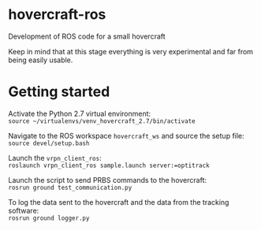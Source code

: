 # hovercraft-ros
Development of ROS code for a small hovercraft

Keep in mind that at this stage everything is very experimental and far from being easily usable.


# Getting started

Activate the Python 2.7 virtual environment:  
`source ~/virtualenvs/venv_hovercraft_2.7/bin/activate`

Navigate to the ROS workspace `hovercraft_ws` and source the setup file:  
`source devel/setup.bash`

Launch the `vrpn_client_ros`:  
`roslaunch vrpn_client_ros sample.launch server:=optitrack`

Launch the script to send PRBS commands to the hovercraft:  
`rosrun ground test_communication.py`

To log the data sent to the hovercraft and the data from the tracking software:  
`rosrun ground logger.py`
